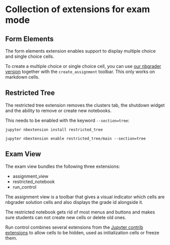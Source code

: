 # Collection of extensions for exam mode

## Form Elements

The form elements extension enables support to display multiple choice and single choice cells.

To create a multiple choice or single choice cell, you can use [our nbgrader version](https://github.com/DigiKlausur/nbgrader) together with the ```create_assignment``` toolbar. This only works on markdown cells.

## Restricted Tree

The restricted tree extension removes the clusters tab, the shutdown widget and the ability to remove or create new notebooks.

This needs to be enabled with the keyword ```--section=tree```:

```jupyter nbextension install restricted_tree```

```jupyter nbextension enable restricted_tree/main --section=tree```

## Exam View

The exam view bundles the following three extensions:

- assignment_view
- restricted_notebook
- run_control

The assignment view is a toolbar that gives a visual indicator which cells are nbgrader solution cells and also displays the grade id alongside it.

The restricted notebook gets rid of most menus and buttons and makes sure students can not create new cells or delete old ones.

Run control combines several extensions from the [Jupyter contrib extensions](https://github.com/ipython-contrib/jupyter_contrib_nbextensions) to allow cells to be hidden, used as initialization cells or freeze them.